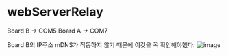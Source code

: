 # webServerRelay

Board B -> COM5 Board A -> COM7 

Board B의 IP주소 
mDNS가 작동하지 않기 때문에 이것을 꼭 확인해야했다. 
![image](https://user-images.githubusercontent.com/90883561/138927050-965201f3-def8-402f-af07-a096ab8906ab.png)


